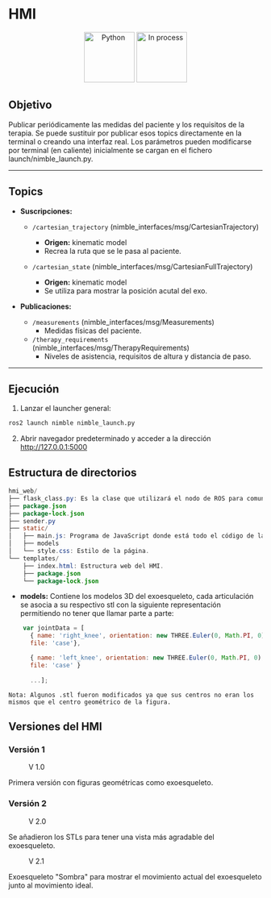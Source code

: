 # HMI

<div align="center">
    <img width=100px src="https://img.shields.io/badge/lenguage-%20python-blue" alt="Python">
    <img width=100px src="https://img.shields.io/badge/status-in%20process-orange" alt="In process">
</div>

## Objetivo

Publicar periódicamente las medidas del paciente y los requisitos de la terapia. Se puede sustituir por publicar esos topics directamente en la terminal o creando una interfaz real. Los parámetros pueden modificarse por terminal (en caliente) inicialmente se cargan en el fichero launch/nimble_launch.py.

---

## Topics
* **Suscripciones:**

  * `/cartesian_trajectory` (nimble_interfaces/msg/CartesianTrajectory)
    - **Origen:** kinematic model
    - Recrea la ruta que se le pasa al paciente.
  
  * `/cartesian_state` (nimble_interfaces/msg/CartesianFullTrajectory)
    - **Origen:** kinematic model 
    - Se utiliza para mostrar la posición acutal del exo.  
  
* **Publicaciones:**

  * `/measurements` (nimble_interfaces/msg/Measurements)
    - Medidas físicas del paciente.
  * `/therapy_requirements` (nimble_interfaces/msg/TherapyRequirements)
    - Niveles de asistencia, requisitos de altura y distancia de paso.

---

## Ejecución

1. Lanzar el launcher general:

```bash
ros2 launch nimble nimble_launch.py
```

2. Abrir navegador predeterminado y acceder a la dirección <http://127.0.0.1:5000>

## Estructura de directorios

```java
hmi_web/
├── flask_class.py: Es la clase que utilizará el nodo de ROS para comunicarse con la web.
├── package.json
├── package-lock.json
├── sender.py
├── static/
│   ├── main.js: Programa de JavaScript donde está todo el código de la animación 3D del exoesqueleto, además de la comunicación de la web con Flask.
│   ├── models
│   └── style.css: Estilo de la página.
└── templates/
    ├── index.html: Estructura web del HMI.
    ├── package.json
    └── package-lock.json
```


* **models:** Contiene los modelos 3D del exoesqueleto, cada articulación se asocia a su respectivo stl con la siguiente representación permitiendo no tener que llamar parte a parte:

```javascript
    var jointData = [
      { name: 'right_knee', orientation: new THREE.Euler(0, Math.PI, 0), 
      file: 'case'},

      { name: 'left_knee', orientation: new THREE.Euler(0, Math.PI, 0), 
      file: 'case' } 
      
      ...];
```
    Nota: Algunos .stl fueron modificados ya que sus centros no eran los mismos que el centro geométrico de la figura.


## Versiones del HMI

### Versión 1
<figure class="align-center" style="width:60%">
  <img src="https://github.com/jcarballeira/nimble/blob/HMI/docs/assets/images/hmiV1.png" alt="">
  <figcaption>V 1.0</figcaption>
</figure>

Primera versión con figuras geométricas como exoesqueleto.

### Versión 2
<figure class="align-center" style="width:60%">
  <img src="https://github.com/jcarballeira/nimble/blob/HMI/docs/assets/images/hmiV2.png" alt="">
  <figcaption>V 2.0</figcaption>
</figure>

Se añadieron los STLs para tener una vista más agradable del exoesqueleto.

<figure class="align-center" style="width:60%">
  <img src="https://github.com/jcarballeira/nimble/blob/HMI/docs/assets/images/hmiV2-1.png" alt="">
  <figcaption>V 2.1</figcaption>
</figure>

Exoesqueleto "Sombra" para mostrar el movimiento actual del exoesqueleto junto al movimiento ideal.

